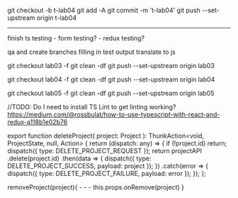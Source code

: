 <!-- TODO:
Cleanup Item CRUD examples in Component Arch chapter, by steps or just finished. Is it really an activity
-->

git checkout -b t-lab04
git add -A
git commit -m 't-lab04'
git push --set-upstream origin t-lab04

---

finish ts testing - form testing? - redux testing?

qa and create branches filling in test output
translate to js

git checkout lab03 -f
git clean -df
git push --set-upstream origin lab03

git checkout lab04 -f
git clean -df
git push --set-upstream origin lab04

git checkout lab05 -f
git clean -df
git push --set-upstream origin lab05

//TODO: Do I need to install TS Lint to get linting working?
https://medium.com/@rossbulat/how-to-use-typescript-with-react-and-redux-a118b1e02b76

export function deleteProject(
project: Project
): ThunkAction<void, ProjectState, null, Action<string>> {
return (dispatch: any) => {
if (!project.id) return;
dispatch({ type: DELETE_PROJECT_REQUEST });
return projectAPI
.delete(project.id)
.then(data => {
dispatch({ type: DELETE_PROJECT_SUCCESS, payload: project });
})
.catch(error => {
dispatch({ type: DELETE_PROJECT_FAILURE, payload: error });
});
};

removeProject(project){ - - -
this.props.onRemove(project)
}
